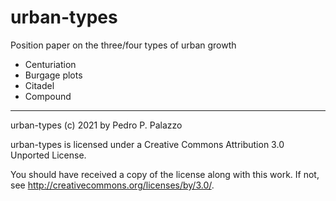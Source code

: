 # urban-types

Position paper on the three/four types of urban growth

- Centuriation
- Burgage plots
- Citadel
- Compound

<!-- --> 

* * * *

 urban-types (c) 2021 by Pedro P. Palazzo
 
 urban-types is licensed under a
 Creative Commons Attribution 3.0 Unported License.
 
 You should have received a copy of the license along with this
 work.  If not, see <http://creativecommons.org/licenses/by/3.0/>.

